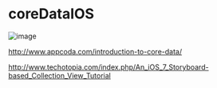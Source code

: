 # coreDataIOS

![image](http://imgur.com/GixekJB.gif)


http://www.appcoda.com/introduction-to-core-data/

http://www.techotopia.com/index.php/An_iOS_7_Storyboard-based_Collection_View_Tutorial

